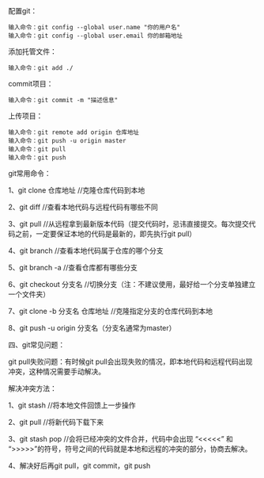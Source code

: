 配置git：
    
    输入命令：git config --global user.name "你的用户名"
    输入命令：git config --global user.email 你的邮箱地址

添加托管文件：    
    
    输入命令：git add ./
    
commit项目：
    
    输入命令：git commit -m "描述信息"
    
上传项目：
    
    输入命令：git remote add origin 仓库地址
    输入命令：git push -u origin master
    输入命令：git pull
    输入命令：git push 

git常用命令：

1、git clone 仓库地址  //克隆仓库代码到本地

2、git diff  //查看本地代码与远程代码有哪些不同

3、git pull //从远程拿到最新版本代码（提交代码时，忌讳直接提交。每次提交代码之前，一定要保证本地的代码是最新的，即先执行git pull）

4、git branch //查看本地代码属于仓库的哪个分支

5、git branch -a //查看仓库都有哪些分支

6、git checkout 分支名 //切换分支（注：不建议使用，最好给一个分支单独建立一个文件夹）

7、git clone -b 分支名 仓库地址 //克隆指定分支的仓库代码到本地

8、git push -u origin 分支名（分支名通常为master）

四、git常见问题： 

git pull失败问题：有时候git pull会出现失败的情况，即本地代码和远程代码出现冲突，这种情况需要手动解决。

解决冲突方法：

1、git stash //将本地文件回馈上一步操作

2、git pull   //将新代码下载下来

3、git stash pop //会将已经冲突的文件合并，代码中会出现 “<<<<<” 和 “>>>>>”的符号，符号之间的代码就是本地和远程的冲突的部分，协商去解决。

4、解决好后再git pull，git commit，git push